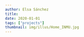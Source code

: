 ```yaml
---
author: Elsa Sánchez
title:
date: 2020-01-01
tags: ["projects"]
thumbnail: img/illus/Home_INMU.jpg
---
```

